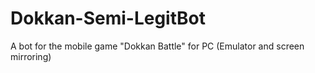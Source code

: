 # Dokkan-Semi-LegitBot
A bot for the mobile game "Dokkan Battle" for PC (Emulator and screen mirroring)
